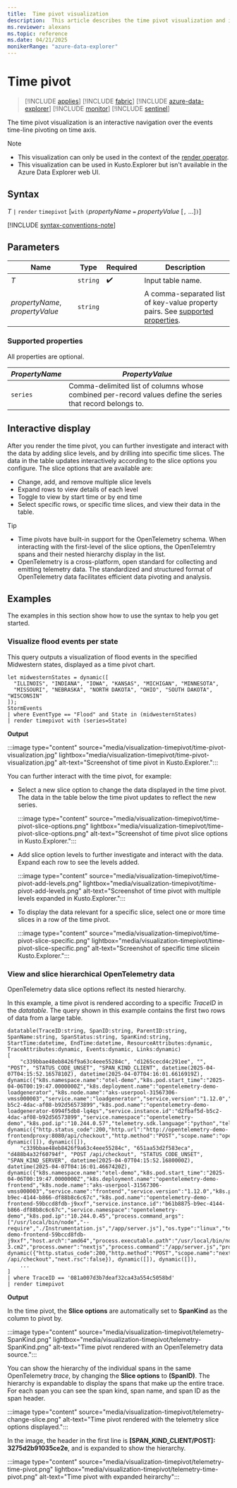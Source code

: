 ```yaml
---
title:  Time pivot visualization
description:  This article describes the time pivot visualization and interactivity.
ms.reviewer: alexans
ms.topic: reference
ms.date: 04/21/2025
monikerRange: "azure-data-explorer"
---
```

# Time pivot

> [!INCLUDE [applies](../includes/applies-to-version/applies.md)] [!INCLUDE [fabric](../includes/applies-to-version/fabric.md)] [!INCLUDE [azure-data-explorer](../includes/applies-to-version/azure-data-explorer.md)] [!INCLUDE [monitor](../includes/applies-to-version/monitor.md)] [!INCLUDE [sentinel](../includes/applies-to-version/sentinel.md)]

The time pivot visualization is an interactive navigation over the events time-line pivoting on time axis.

> [!NOTE]
>
> * This visualization can only be used in the context of the [render operator](render-operator.md).
> * This visualization can be used in Kusto.Explorer but isn't available in the Azure Data Explorer web UI.

## Syntax

*T* `|` `render` `timepivot` [`with` `(`*propertyName* `=` *propertyValue* [`,` ...]`)`]

[!INCLUDE [syntax-conventions-note](../includes/syntax-conventions-note.md)]

## Parameters

| Name | Type | Required | Description |
| -- | -- | -- | -- |
| *T* | `string` |  :heavy_check_mark: | Input table name.|
| *propertyName*, *propertyValue* | `string` | | A comma-separated list of key-value property pairs. See [supported properties](#supported-properties).|

### Supported properties

All properties are optional.

|*PropertyName*|*PropertyValue*                                                                   |
|--------------|----------------------------------------------------------------------------------|
|`series`      |Comma-delimited list of columns whose combined per-record values define the series that record belongs to.|

## Interactive display

After you render the time pivot, you can further investigate and interact with the data by adding slice levels, and by drilling into specific time slices. The data in the table updates interactively according to the slice options you configure. The slice options that are available are:

* Change, add, and remove multiple slice levels
* Expand rows to view details of each level
* Toggle to view by start time or by end time
* Select specific rows, or specific time slices, and view their data in the table.

> [!TIP]
>
> * Time pivots have built-in support for the OpenTelemetry schema. When interacting with the first-level of the slice options, the OpenTelemtry spans and their nested hierarchy display in the list.
> * OpenTelemetry is a cross-platform, open standard for collecting and emitting telemetry data. The standardized and structured format of OpenTelemetry data facilitates efficient data pivoting and analysis.

## Examples

The examples in this section show how to use the syntax to help you get started.

### Visualize flood events per state

This query outputs a visualization of flood events in the specified Midwestern states, displayed as a time pivot chart.

```kusto
let midwesternStates = dynamic([
  "ILLINOIS", "INDIANA", "IOWA", "KANSAS", "MICHIGAN", "MINNESOTA",
  "MISSOURI", "NEBRASKA", "NORTH DAKOTA", "OHIO", "SOUTH DAKOTA", "WISCONSIN"
]);
StormEvents
| where EventType == "Flood" and State in (midwesternStates)
| render timepivot with (series=State)
 ```

**Output**

:::image type="content" source="media/visualization-timepivot/time-pivot-visualization.jpg" lightbox="media/visualization-timepivot/time-pivot-visualization.jpg" alt-text="Screenshot of time pivot in Kusto.Explorer.":::

You can further interact with the time pivot, for example:

* Select a new slice option to change the data displayed in the time pivot. The data in the table below the time pivot updates to reflect the new series.

  :::image type="content" source="media/visualization-timepivot/time-pivot-slice-options.png" lightbox="media/visualization-timepivot/time-pivot-slice-options.png" alt-text="Screenshot of time pivot slice options in Kusto.Explorer.":::

* Add slice option levels to further investigate and interact with the data. Expand each row to see the levels added.

  :::image type="content" source="media/visualization-timepivot/time-pivot-add-levels.png" lightbox="media/visualization-timepivot/time-pivot-add-levels.png" alt-text="Screenshot of time pivot with multiple levels expanded in Kusto.Explorer.":::

* To display the data relevant for a specific slice, select one or more time slices in a row of the time pivot.

  :::image type="content" source="media/visualization-timepivot/time-pivot-slice-specific.png" lightbox="media/visualization-timepivot/time-pivot-slice-specific.png" alt-text="Screenshot of specific time slicein Kusto.Explorer.":::

### View and slice hierarchical OpenTelemetry data

OpenTelemetry data slice options reflect its nested hierarchy.

In this example, a time pivot is rendered according to a specific *TraceID* in the *datatable*. The query shown in this example contains the first two rows of data from a large table.

```kusto
datatable(TraceID:string, SpanID:string, ParentID:string, SpanName:string, SpanStatus:string, SpanKind:string, StartTime:datetime, EndTime:datetime, ResourceAttributes:dynamic, TraceAttributes:dynamic, Events:dynamic, Links:dynamic)
[
    "c339bbae48eb8426f9a63c4eee55284c", "d1265cecd4c291ee", "", "POST", "STATUS_CODE_UNSET", "SPAN_KIND_CLIENT", datetime(2025-04-07T04:15:52.1657810Z), datetime(2025-04-07T04:16:01.6616919Z), dynamic({"k8s.namespace.name":"otel-demo","k8s.pod.start_time":"2025-04-06T00:19:47.0000000Z","k8s.deployment.name":"opentelemetry-demo-loadgenerator","k8s.node.name":"aks-userpool-31567306-vmss000003","service.name":"loadgenerator","service.version":"1.12.0","k8s.pod.uid":"d2fbaf5d-b5c2-4dac-af08-b92d56573899","k8s.pod.name":"opentelemetry-demo-loadgenerator-6994f5db8-lq4qs","service.instance.id":"d2fbaf5d-b5c2-4dac-af08-b92d56573899","service.namespace":"opentelemetry-demo","k8s.pod.ip":"10.244.0.57","telemetry.sdk.language":"python","telemetry.sdk.version":"1.25.0","telemetry.sdk.name":"opentelemetry"}), dynamic({"http.status_code":200,"http.url":"http://opentelemetry-demo-frontendproxy:8080/api/checkout","http.method":"POST","scope.name":"opentelemetry.instrumentation.requests","scope.version":"0.46b0"}), dynamic([]), dynamic([]), 
    "c339bbae48eb8426f9a63c4eee55284c", "651aa53d2f583eca", "d488b4a32f60794f", "POST /api/checkout", "STATUS_CODE_UNSET", "SPAN_KIND_SERVER", datetime(2025-04-07T04:15:52.1680000Z), datetime(2025-04-07T04:16:01.4667420Z), dynamic({"k8s.namespace.name":"otel-demo","k8s.pod.start_time":"2025-04-06T00:19:47.0000000Z","k8s.deployment.name":"opentelemetry-demo-frontend","k8s.node.name":"aks-userpool-31567306-vmss000003","service.name":"frontend","service.version":"1.12.0","k8s.pod.uid":"b61b8875-b9ec-4144-b866-df88b8c6c67c","k8s.pod.name":"opentelemetry-demo-frontend-59bccd8fdb-j9xxf","service.instance.id":"b61b8875-b9ec-4144-b866-df88b8c6c67c","service.namespace":"opentelemetry-demo","k8s.pod.ip":"10.244.0.45","process.command_args":["/usr/local/bin/node","--require","./Instrumentation.js","/app/server.js"],"os.type":"linux","telemetry.sdk.language":"nodejs","telemetry.sdk.version":"1.25.1","process.pid":16,"telemetry.sdk.name":"opentelemetry","process.runtime.name":"nodejs","process.runtime.description":"Node.js","process.runtime.version":"20.18.0","host.name":"opentelemetry-demo-frontend-59bccd8fdb-j9xxf","host.arch":"amd64","process.executable.path":"/usr/local/bin/node","container.id":"d1763eedd13fa94f9581d9099ab481e112a8fdf95b6da831b9f01a4b8490fe60","os.version":"5.15.176.3-3.cm2","process.owner":"nextjs","process.command":"/app/server.js","process.executable.name":"node"}), dynamic({"http.status_code":200,"http.method":"POST","scope.name":"next.js","scope.version":"0.0.1","http.target":"/api/checkout","next.span_type":"BaseServer.handleRequest","next.span_name":"POST /api/checkout","next.rsc":false}), dynamic([]), dynamic([]), 
    ... 
]
| where TraceID == '081a007d3b7deaf32ca43a554c5058bd'
| render timepivot 
 ```

**Output**

In the time pivot, the **Slice options** are automatically set to **SpanKind** as the column to pivot by.

:::image type="content" source="media/visualization-timepivot/telemetry-SpanKind.png" lightbox="media/visualization-timepivot/telemetry-SpanKind.png" alt-text="Time pivot rendered with an OpenTelemetry data source.":::

You can show the hierarchy of the individual spans in the same OpenTelemetry *trace*, by changing the **Slice options** to **(SpanID)**. The hierarchy is expandable to display the spans that make up the entire trace. For each span you can see the span kind, span name, and span ID as the span header.

:::image type="content" source="media/visualization-timepivot/telemetry-change-slice.png" alt-text="Time pivot rendered with the telemetry slice options displayed.":::

In the image, the header in the first line is **[SPAN_KIND_CLIENT/POST]: 3275d2b91035ce2e**, and is expanded to show the hierarchy.

:::image type="content" source="media/visualization-timepivot/telemetry-time-pivot.png" lightbox="media/visualization-timepivot/telemetry-time-pivot.png" alt-text="Time pivot with expanded heirarchy":::
